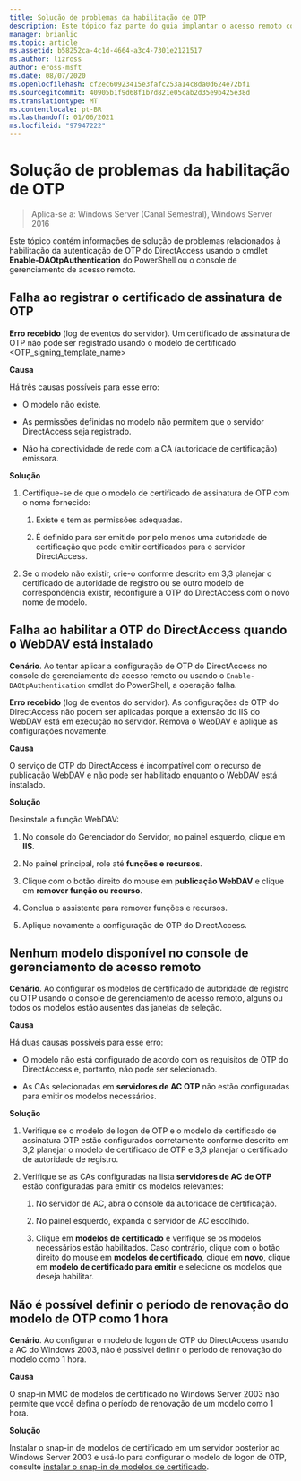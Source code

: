 ```yaml
---
title: Solução de problemas da habilitação de OTP
description: Este tópico faz parte do guia implantar o acesso remoto com autenticação OTP no Windows Server 2016.
manager: brianlic
ms.topic: article
ms.assetid: b58252ca-4c1d-4664-a3c4-7301e2121517
ms.author: lizross
author: eross-msft
ms.date: 08/07/2020
ms.openlocfilehash: cf2ec60923415e3fafc253a14c8da0d624e72bf1
ms.sourcegitcommit: 40905b1f9d68f1b7d821e05cab2d35e9b425e38d
ms.translationtype: MT
ms.contentlocale: pt-BR
ms.lasthandoff: 01/06/2021
ms.locfileid: "97947222"
---
```

# <a name="troubleshooting-enabling-otp"></a>Solução de problemas da habilitação de OTP

>Aplica-se a: Windows Server (Canal Semestral), Windows Server 2016

Este tópico contém informações de solução de problemas relacionados à habilitação da autenticação de OTP do DirectAccess usando o cmdlet **Enable-DAOtpAuthentication** do PowerShell ou o console de gerenciamento de acesso remoto.

## <a name="failed-to-enroll-the-otp-signing-certificate"></a>Falha ao registrar o certificado de assinatura de OTP
**Erro recebido** (log de eventos do servidor). Um certificado de assinatura de OTP não pode ser registrado usando o modelo de certificado <OTP_signing_template_name>

**Causa**

Há três causas possíveis para esse erro:

-   O modelo não existe.

-   As permissões definidas no modelo não permitem que o servidor DirectAccess seja registrado.

-   Não há conectividade de rede com a CA (autoridade de certificação) emissora.

**Solução**

1.  Certifique-se de que o modelo de certificado de assinatura de OTP com o nome fornecido:

    1.  Existe e tem as permissões adequadas.

    2.  É definido para ser emitido por pelo menos uma autoridade de certificação que pode emitir certificados para o servidor DirectAccess.

2.  Se o modelo não existir, crie-o conforme descrito em 3,3 planejar o certificado de autoridade de registro ou se outro modelo de correspondência existir, reconfigure a OTP do DirectAccess com o novo nome de modelo.

## <a name="failed-to-enable-directaccess-otp-when-webdav-is-installed"></a>Falha ao habilitar a OTP do DirectAccess quando o WebDAV está instalado
**Cenário**. Ao tentar aplicar a configuração de OTP do DirectAccess no console de gerenciamento de acesso remoto ou usando o `Enable-DAOtpAuthentication` cmdlet do PowerShell, a operação falha.

**Erro recebido** (log de eventos do servidor). As configurações de OTP do DirectAccess não podem ser aplicadas porque a extensão do IIS do WebDAV está em execução no servidor. Remova o WebDAV e aplique as configurações novamente.

**Causa**

O serviço de OTP do DirectAccess é incompatível com o recurso de publicação WebDAV e não pode ser habilitado enquanto o WebDAV está instalado.

**Solução**

Desinstale a função WebDAV:

1.  No console do Gerenciador do Servidor, no painel esquerdo, clique em **IIS**.

2.  No painel principal, role até **funções e recursos**.

3.  Clique com o botão direito do mouse em **publicação WebDAV** e clique em **remover função ou recurso**.

4.  Conclua o assistente para remover funções e recursos.

5.  Aplique novamente a configuração de OTP do DirectAccess.

## <a name="no-templates-available-in-the-remote-access-management-console"></a>Nenhum modelo disponível no console de gerenciamento de acesso remoto
**Cenário**. Ao configurar os modelos de certificado de autoridade de registro ou OTP usando o console de gerenciamento de acesso remoto, alguns ou todos os modelos estão ausentes das janelas de seleção.

**Causa**

Há duas causas possíveis para esse erro:

-   O modelo não está configurado de acordo com os requisitos de OTP do DirectAccess e, portanto, não pode ser selecionado.

-   As CAs selecionadas em **servidores de AC OTP** não estão configuradas para emitir os modelos necessários.

**Solução**

1.  Verifique se o modelo de logon de OTP e o modelo de certificado de assinatura OTP estão configurados corretamente conforme descrito em 3,2 planejar o modelo de certificado de OTP e 3,3 planejar o certificado de autoridade de registro.

2.  Verifique se as CAs configuradas na lista **servidores de AC de OTP** estão configuradas para emitir os modelos relevantes:

    1.  No servidor de AC, abra o console da autoridade de certificação.

    2.  No painel esquerdo, expanda o servidor de AC escolhido.

    3.  Clique em **modelos de certificado** e verifique se os modelos necessários estão habilitados. Caso contrário, clique com o botão direito do mouse em **modelos de certificado**, clique em **novo**, clique em **modelo de certificado para emitir** e selecione os modelos que deseja habilitar.

## <a name="cannot-set-renewal-period-of-otp-template-to-1-hour"></a>Não é possível definir o período de renovação do modelo de OTP como 1 hora
**Cenário**. Ao configurar o modelo de logon de OTP do DirectAccess usando a AC do Windows 2003, não é possível definir o período de renovação do modelo como 1 hora.

**Causa**

O snap-in MMC de modelos de certificado no Windows Server 2003 não permite que você defina o período de renovação de um modelo como 1 hora.

**Solução**

Instalar o snap-in de modelos de certificado em um servidor posterior ao Windows Server 2003 e usá-lo para configurar o modelo de logon de OTP, consulte [instalar o snap-in de modelos de certificado](/previous-versions/windows/it-pro/windows-server-2008-R2-and-2008/cc732445(v=ws.11)).

